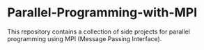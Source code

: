 # Parallel-Programming-with-MPI
This repository contains a collection of side projects for parallel programming using MPI (Message Passing Interface). 

